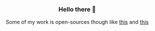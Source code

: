 <div align="center">
  <h3>Hello there 👋</h3>
  <p>Some of my work is open-sources though like <a href="https://github.com/verygoodsecurity/vgs-satellite/">this</a> and <a href="https://github.com/verygoodsecurity/watchman/">this</a>
</div>
